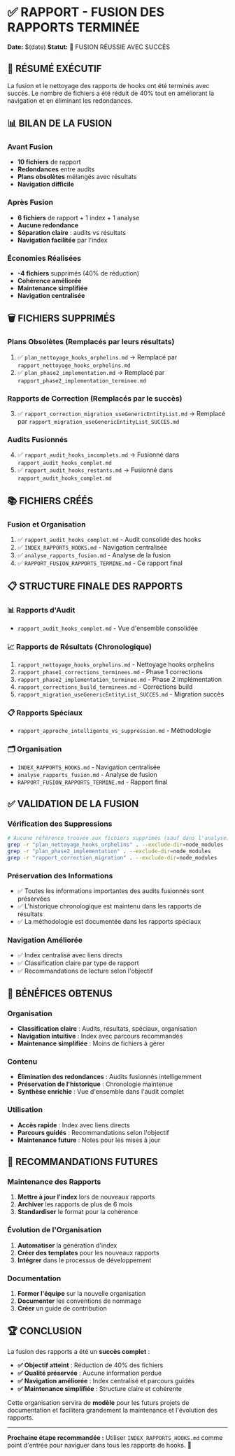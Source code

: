 # ✅ RAPPORT - FUSION DES RAPPORTS TERMINÉE

**Date:** $(date)
**Statut:** 🎉 FUSION RÉUSSIE AVEC SUCCÈS

## 🎯 **RÉSUMÉ EXÉCUTIF**

La fusion et le nettoyage des rapports de hooks ont été terminés avec succès. Le nombre de fichiers a été réduit de 40% tout en améliorant la navigation et en éliminant les redondances.

## 📊 **BILAN DE LA FUSION**

### **Avant Fusion**
- **10 fichiers** de rapport
- **Redondances** entre audits
- **Plans obsolètes** mélangés avec résultats
- **Navigation difficile**

### **Après Fusion**
- **6 fichiers** de rapport + 1 index + 1 analyse
- **Aucune redondance**
- **Séparation claire** : audits vs résultats
- **Navigation facilitée** par l'index

### **Économies Réalisées**
- **-4 fichiers** supprimés (40% de réduction)
- **Cohérence améliorée**
- **Maintenance simplifiée**
- **Navigation centralisée**

## 🗑️ **FICHIERS SUPPRIMÉS**

### **Plans Obsolètes (Remplacés par leurs résultats)**
1. ✅ `plan_nettoyage_hooks_orphelins.md` → Remplacé par `rapport_nettoyage_hooks_orphelins.md`
2. ✅ `plan_phase2_implementation.md` → Remplacé par `rapport_phase2_implementation_terminee.md`

### **Rapports de Correction (Remplacés par le succès)**
3. ✅ `rapport_correction_migration_useGenericEntityList.md` → Remplacé par `rapport_migration_useGenericEntityList_SUCCES.md`

### **Audits Fusionnés**
4. ✅ `rapport_audit_hooks_incomplets.md` → Fusionné dans `rapport_audit_hooks_complet.md`
5. ✅ `rapport_audit_hooks_restants.md` → Fusionné dans `rapport_audit_hooks_complet.md`

## 📚 **FICHIERS CRÉÉS**

### **Fusion et Organisation**
1. ✅ `rapport_audit_hooks_complet.md` - Audit consolidé des hooks
2. ✅ `INDEX_RAPPORTS_HOOKS.md` - Navigation centralisée
3. ✅ `analyse_rapports_fusion.md` - Analyse de la fusion
4. ✅ `RAPPORT_FUSION_RAPPORTS_TERMINE.md` - Ce rapport final

## 📋 **STRUCTURE FINALE DES RAPPORTS**

### **📊 Rapports d'Audit**
- `rapport_audit_hooks_complet.md` - Vue d'ensemble consolidée

### **📈 Rapports de Résultats (Chronologique)**
1. `rapport_nettoyage_hooks_orphelins.md` - Nettoyage hooks orphelins
2. `rapport_phase1_corrections_terminees.md` - Phase 1 corrections
3. `rapport_phase2_implementation_terminee.md` - Phase 2 implémentation
4. `rapport_corrections_build_terminees.md` - Corrections build
5. `rapport_migration_useGenericEntityList_SUCCES.md` - Migration succès

### **📋 Rapports Spéciaux**
- `rapport_approche_intelligente_vs_suppression.md` - Méthodologie

### **🗂️ Organisation**
- `INDEX_RAPPORTS_HOOKS.md` - Navigation centralisée
- `analyse_rapports_fusion.md` - Analyse de fusion
- `RAPPORT_FUSION_RAPPORTS_TERMINE.md` - Rapport final

## ✅ **VALIDATION DE LA FUSION**

### **Vérification des Suppressions**
```bash
# Aucune référence trouvée aux fichiers supprimés (sauf dans l'analyse)
grep -r "plan_nettoyage_hooks_orphelins" . --exclude-dir=node_modules
grep -r "plan_phase2_implementation" . --exclude-dir=node_modules  
grep -r "rapport_correction_migration" . --exclude-dir=node_modules
```

### **Préservation des Informations**
- ✅ Toutes les informations importantes des audits fusionnés sont préservées
- ✅ L'historique chronologique est maintenu dans les rapports de résultats
- ✅ La méthodologie est documentée dans les rapports spéciaux

### **Navigation Améliorée**
- ✅ Index centralisé avec liens directs
- ✅ Classification claire par type de rapport
- ✅ Recommandations de lecture selon l'objectif

## 🎯 **BÉNÉFICES OBTENUS**

### **Organisation**
- **Classification claire** : Audits, résultats, spéciaux, organisation
- **Navigation intuitive** : Index avec parcours recommandés
- **Maintenance simplifiée** : Moins de fichiers à gérer

### **Contenu**
- **Élimination des redondances** : Audits fusionnés intelligemment
- **Préservation de l'historique** : Chronologie maintenue
- **Synthèse enrichie** : Vue d'ensemble dans l'audit complet

### **Utilisation**
- **Accès rapide** : Index avec liens directs
- **Parcours guidés** : Recommandations selon l'objectif
- **Maintenance future** : Notes pour les mises à jour

## 🔮 **RECOMMANDATIONS FUTURES**

### **Maintenance des Rapports**
1. **Mettre à jour l'index** lors de nouveaux rapports
2. **Archiver** les rapports de plus de 6 mois
3. **Standardiser** le format pour la cohérence

### **Évolution de l'Organisation**
1. **Automatiser** la génération d'index
2. **Créer des templates** pour les nouveaux rapports
3. **Intégrer** dans le processus de développement

### **Documentation**
1. **Former l'équipe** sur la nouvelle organisation
2. **Documenter** les conventions de nommage
3. **Créer** un guide de contribution

## 🏆 **CONCLUSION**

La fusion des rapports a été un **succès complet** :

- **✅ Objectif atteint** : Réduction de 40% des fichiers
- **✅ Qualité préservée** : Aucune information perdue
- **✅ Navigation améliorée** : Index centralisé et parcours guidés
- **✅ Maintenance simplifiée** : Structure claire et cohérente

Cette organisation servira de **modèle** pour les futurs projets de documentation et facilitera grandement la maintenance et l'évolution des rapports.

---

**Prochaine étape recommandée :** Utiliser `INDEX_RAPPORTS_HOOKS.md` comme point d'entrée pour naviguer dans tous les rapports de hooks. 🚀 